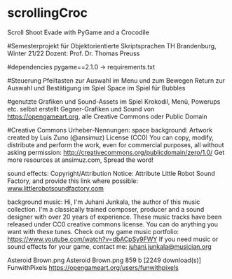 # scrollingCroc
Scroll Shoot Evade with PyGame and a Crocodile

#Semesterprojekt für Objektorientierte Skriptsprachen
TH Brandenburg, Winter 21/22
Dozent: Prof. Dr. Thomas Preuss

#dependencies
pygame==2.1.0
-> requirements.txt

#Steuerung
Pfeiltasten zur Auswahl im Menu und zum Bewegen
Return zur Auswahl und Bestätigung im Spiel
Space im Spiel für Bubbles

#genutzte Grafiken und Sound-Assets im Spiel
Krokodil, Menü, Powerups etc. selbst erstellt
Gegner-Grafiken und Sound von https://opengameart.org, alle Creative Commons oder Public Domain

#Creative Commons Urheber-Nennungen:
space background:
Artwork created by Luis Zuno (@ansimuz)
License (CC0) You can copy, modify, distribute and perform the work, even for commercial purposes, all without asking permission: http://creativecommons.org/publicdomain/zero/1.0/
Get more resources at ansimuz.com, Spread the word!

sound effects:
Copyright/Attribution Notice: 
Attribute Little Robot Sound Factory, and provide this link where possible: www.littlerobotsoundfactory.com

background music:
Hi, I'm Juhani Junkala, the author of this music collection. I'm a classically trained composer, producer and a sound designer with over 20 years of experience.
These music tracks have been released under CC0 creative commons license. You can do anything you want with these tunes.
Check out my game music portfolio: https://www.youtube.com/watch?v=dbACpSy9FWY
If you need music or sound effects for your game, contact me: juhani.junkala@musician.org

Asteroid Brown.png Asteroid Brown.png 859 b [2249 download(s)]
FunwithPixels
https://opengameart.org/users/funwithpixels
